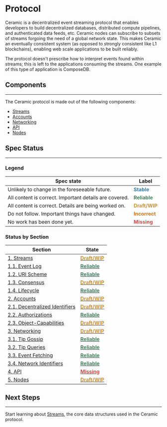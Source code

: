 # Protocol

Ceramic is a decentralized event streaming protocol that enables developers to build decentralized databases, distributed compute pipelines, and authenticated data feeds, etc. Ceramic nodes can subscribe to subsets of streams forgoing the need of a global network state. This makes Ceramic an eventually consistent system (as opposed to strongly consistent like L1 blockchains), enabling web scale applications to be built reliably.

The protocol doesn't prescribe how to interpret events found within streams; this is left to the applications consuming the streams. One example of this type of application is ComposeDB.

## Components

---

The Ceramic protocol is made out of the following components:

- [Streams](./streams/index.md)
- [Accounts](./accounts/index.md)
- [Networking](./networking/index.md)
- [API](./api/index.md)
- [Nodes](./nodes/index.md)


## Spec Status

---

### Legend

| Spec state | Label |
| --- | --- |
| Unlikely to change in the foreseeable future. |  **<span style="color:rgba(51, 126, 169, 1)">Stable</span>** |
| All content is correct. Important details are covered. | **<span style="color:rgba(68, 131, 97, 1)">Reliable</span>** |
| All content is correct. Details are being worked on. | **<span style="color:rgba(203, 145, 47, 1)">Draft/WIP</span>** |
| Do not follow. Important things have changed. | **<span style="color:rgba(217, 115, 13, 1)">Incorrect</span>** |
| No work has been done yet. | **<span style="color:rgba(212, 76, 71, 1)">Missing</span>** |

### Status by Section

| Section | State |
| --- | --- |
| [1. Streams](./streams/index.md) | **[<span style="color:rgba(203, 145, 47, 1)">Draft/WIP</span>](./streams/index.md)** |
| [1.1. Event Log](./streams/event-log.md) | **[<span style="color:rgba(68, 131, 97, 1)">Reliable</span>](./streams/event-log.md)** |
| [1.2. URI Scheme](./streams/uri-scheme.md) | **[<span style="color:rgba(68, 131, 97, 1)">Reliable</span>](./streams/uri-scheme.md)** |
| [1.3. Consensus](./streams/consensus.md) | **[<span style="color:rgba(203, 145, 47, 1)">Draft/WIP</span>](./streams/consensus.md)** |
| [1.4. Lifecycle](./streams/lifecycle.md) | **[<span style="color:rgba(68, 131, 97, 1)">Reliable</span>](./streams/lifecycle.md)** |
| [2. Accounts](./accounts/index.md) | **[<span style="color:rgba(203, 145, 47, 1)">Draft/WIP</span>](./accounts/index.md)** |
| [2.1. Decentralized Identifiers](./accounts/decentralized-identifiers.md) | **[<span style="color:rgba(203, 145, 47, 1)">Draft/WIP</span>](./accounts/decentralized-identifiers.md)** |
| [2.2. Authorizations](./accounts/authorizations.md) | **[<span style="color:rgba(68, 131, 97, 1)">Reliable</span>](./accounts/authorizations.md)** |
| [2.3. Object-Capabilities](./accounts/object-capabilities.md) | **[<span style="color:rgba(203, 145, 47, 1)">Draft/WIP</span>](./accounts/object-capabilities.md)** |
| [3. Networking](./networking/index.md) | **[<span style="color:rgba(203, 145, 47, 1)">Draft/WIP</span>](./networking/index.md)** |
| [3.1. Tip Gossip](./networking/tip-gossip.md) | **[<span style="color:rgba(68, 131, 97, 1)">Reliable</span>](./networking/tip-gossip.md)** |
| [3.2. Tip Queries](./networking/tip-queries.md) | **[<span style="color:rgba(68, 131, 97, 1)">Reliable</span>](./networking/tip-queries.md)** |
| [3.3. Event Fetching](./networking/event-fetching.md) | **[<span style="color:rgba(68, 131, 97, 1)">Reliable</span>](./networking/event-fetching.md)** |
| [3.4. Network Identifiers](./networking/networks.md) | **[<span style="color:rgba(68, 131, 97, 1)">Reliable</span>](./networking/networks.md)** |
| [4. API](./api/index.md) | **[<span style="color:rgba(212, 76, 71, 1)">Missing</span>](./api/index.md)** |
| [5. Nodes](./nodes/index.md) | **[<span style="color:rgba(203, 145, 47, 1)">Draft/WIP</span>](./nodes/index.md)** |

## Next Steps

---

Start learning about [Streams](./streams/index.md), the core data structures used in the Ceramic protocol.